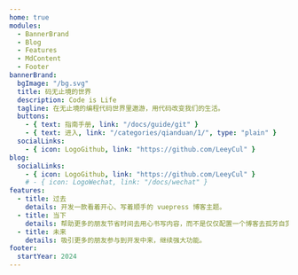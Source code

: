 ```yaml
---
home: true
modules:
  - BannerBrand
  - Blog
  - Features
  - MdContent
  - Footer
bannerBrand:
  bgImage: "/bg.svg"
  title: 码无止境的世界
  description: Code is Life
  tagline: 在无止境的编程代码世界里遨游，用代码改变我们的生活。
  buttons:
    - { text: 指南手册, link: "/docs/guide/git" }
    - { text: 进入, link: "/categories/qianduan/1/", type: "plain" }
  socialLinks:
    - { icon: LogoGithub, link: "https://github.com/LeeyCul" }
blog:
  socialLinks:
    - { icon: LogoGithub, link: "https://github.com/LeeyCul" }
    # - { icon: LogoWechat, link: "/docs/wechat" }
features:
  - title: 过去
    details: 开发一款看着开心、写着顺手的 vuepress 博客主题。
  - title: 当下
    details: 帮助更多的朋友节省时间去用心书写内容，而不是仅仅配置一个博客去孤芳自赏。
  - title: 未来
    details: 吸引更多的朋友参与到开发中来，继续强大功能。
footer:
  startYear: 2024
---
```

